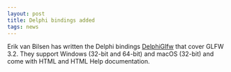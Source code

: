 ```yaml
---
layout: post
title: Delphi bindings added
tags: news
---
```


Erik van Bilsen has written the Delphi bindings
[DelphiGlfw](https://github.com/neslib/DelphiGlfw) that cover GLFW 3.2.  They
support Windows (32-bit and 64-bit) and macOS (32-bit) and come with HTML and
HTML Help documentation.
